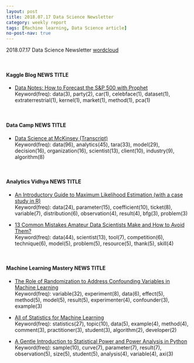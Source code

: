 ```yaml
---
layout: post
title: 2018.07.17 Data Science Newsletter
category: weekly report
tags: [Machine learning, Data Science article]
no-post-nav: true
---
```


2018.07.17 Data Science Newsletter
[wordcloud](https://raw.githubusercontent.com/2econsulting/2econsulting.github.io/master/data/newsletter/output/report/wordcloud_20180717.png)


<br>

#### Kaggle Blog NEWS TITLE

* [Data Notes: How to Forecast the S&P 500 with Prophet](http://blog.kaggle.com/2018/07/12/data-notes-how-to-forecast-the-sp-500-with-prophet/)
<br>Keyword(freq): data(3), party(2), car(1), celebface(1), dataset(1), extraterrestrial(1), kernel(1), market(1), method(1), pca(1)

<br>

#### Data Camp NEWS TITLE

* [Data Science at McKinsey (Transcript)](https://www.datacamp.com/community/blog/data-science-mckinsey)
<br>Keyword(freq): data(96), analytics(45), tara(33), model(29), decision(16), organization(16), scientist(13), client(10), industry(9), algorithm(8)

<br>

#### Analytics Vidhya NEWS TITLE

* [An Introductory Guide to Maximum Likelihood Estimation (with a case study in R)](https://www.analyticsvidhya.com/blog/2018/07/introductory-guide-maximum-likelihood-estimation-case-study-r/)
<br>Keyword(freq): data(24), parameter(15), coefficient(10), ticket(8), variable(7), distribution(6), observation(4), result(4), bfg(3), problem(3)

* [13 Common Mistakes Amateur Data Scientists Make and How to Avoid Them?](https://www.analyticsvidhya.com/blog/2018/07/13-common-mistakes-aspiring-fresher-data-scientists-make-how-to-avoid-them/)
<br>Keyword(freq): data(44), scientist(13), tool(7), competition(6), technique(6), model(5), problem(5), resource(5), thank(5), skill(4)

<br>

#### Machine Learning Mastery NEWS TITLE

* [The Role of Randomization to Address Confounding Variables in Machine Learning](https://machinelearningmastery.com/confounding-variables-in-machine-learning/)
<br>Keyword(freq): variable(32), experiment(8), data(6), effect(5), method(5), model(5), result(5), experimenter(4), confounder(3), example(3)

* [All of Statistics for Machine Learning](https://machinelearningmastery.com/all-of-statistics-for-machine-learning/)
<br>Keyword(freq): statistics(27), topic(10), data(5), example(4), method(4), comment(3), practitioner(3), student(3), algorithm(2), developer(2)

* [A Gentle Introduction to Statistical Power and Power Analysis in Python](https://machinelearningmastery.com/statistical-power-and-power-analysis-in-python/)
<br>Keyword(freq): sample(10), curve(7), parameter(7), result(7), observation(5), size(5), student(5), analysis(4), variable(4), axi(3)

<br>

